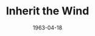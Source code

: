 ---
title: Inherit the Wind
date: 1963-04-18
closing_date: 1963-04-27
layout: productions
featured_image:
image_caption:
image_credit:
playbill:
category:
Theatre: Theatre Jacksonville
Venue: Little Theatre
cast:
- Rachel Brown: Vicky Johnson
- Meeker: A. J. Marshall
- Bertram Cates: Bill Nickel
- Mr. Goodfellow: Joe Caldwell
- Mrs. Krebs: Anita Cheshire
- Rev. Jeremiah Brown: Robert Agnew
- Corkin: Norman Fisher
- Bollinger: Ralph Kunsberg
- Mr. Bannister: Emanual Ehrlich
- Melinda: Cathy Logan
- Howard: Stephen Suhrer
- Mrs. Loomis: Bambi Bowen
- Hot Dog Man: Roy Taylor
- Mrs. McLain: Peggy Stephenson
- Mrs. Blair: Kay S. Hicks
- Elijah: William Milton
- E.K. Hornbeck: Ted Weeks
- Hurdy Gurdy Man: Riley Granger
- Timmy: Marshall Nazworth
- Sunny: Charlotte Smotherman
- Mayor: Art Logan
- Mathew Harrison Brady: Harold Bergman
- Mrs. Brady: Jean Goodman
- Tom Davenport: Fred Fischer
- Henry Drummond: Arthur J. Gutman
- Judge: William S. Thornton
- Dunlap: Burl Balay
- Sillers: Lucky Simpson
- Reuter's Man: Ed Poole
- Harry Y. Esterbrook: Richard Snyder
- Doc Kimble: Durward Hawkins
- Mayor's Wife: Beverly Fink
- Dr. Amos D. Keller: Joe Hyde
- Dr. Allen Page: Ernest Goldsmith
- Walter Aaronson: David Goodman
- Phil: Dan Griffin
- Diana: Diana Schuh
- Robin: Robin Grossberg
crew:
- Director: George Ballis
- Set Designer: Ben Jones
- Technical Director: Pete House
- Scenic Art Work: Robert Krell
- Costumes:
  - Frank Ridge
  - Ellen Black
- Lighting Designer: Chase Ambler
- Stage Manager: Peggy Miller
- Assistant Stage Manager: A.J. Marshall
- Lighting:
  - Ed Clarmont
  - Hal Hunter
- Sound: Madge Bruner
- Properties:
  - Ed Poole
  - Jean Charles
  - Esther Barnes
  - Ellen Black
  - Helen Cochran
  - Gladys Dale
  - A. Ira Fink
  - Margreat Hawkins
  - Thelma Mayeron
  - Edythe Price
  - Jane Thompson
  - Doris Thornhill
  - Mary Thornhill
  - Eula Walters
- Make-Up:
  - Marion Conner
  - Beverly Fink
  - Doris Hindin
  - Gaylynn Holt
  - Toni Ott
  - Jane Porter
  - Verdo Pryor
  - Thelma Mayeron
  - Richard Snyder
- Construction and Painting:
  - Bob Schuh
  - Diana Schuh
  - Jack Brawley
  - Robin Grossberg
  - Charlotte Smotherman
  - Robert Krell
  - Ida Pearson
  - Hank Pearson
  - Gladys Dale
  - A.J. Marshall
  - Pete House
  - Joanne House
external_links:
---